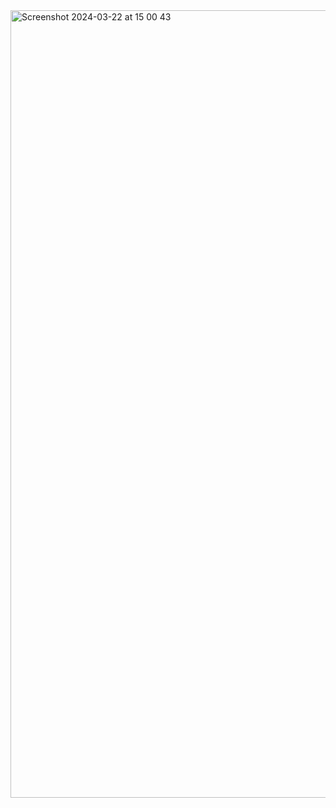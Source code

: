 <img width="1260" alt="Screenshot 2024-03-22 at 15 00 43" src="https://github.com/ShubhamKakad3/P3_product_inventory/assets/140693676/f46d4664-d73c-43dd-a892-098fdf65570f">
